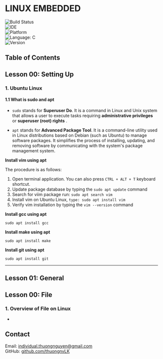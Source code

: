 #   **LINUX EMBEDDED**

![Build Status](https://img.shields.io/badge/build-in%20progress-yellow)         
![IDE](https://img.shields.io/badge/IDE-Linux%20based%20tools-blue?logo=linux&style=flat-square)     
![Platform](https://img.shields.io/badge/Platform-ARM%20based%20processor-blue?logo=arm&style=flat-square)     
![Language: C](https://img.shields.io/badge/Language-C-yellow?logo=c&style=flat-square)     
![Version](https://img.shields.io/badge/Version-1.0-green?style=flat-square)    
 

##  **Table of Contents**

## Lesson 00: Setting Up

### 1. Ubuntu Linux

#### 1.1 What is sudo and apt

- `sudo` stands for **Superuser Do**. It is a command in Linux and Unix system that allows a user to execute tasks requiring **administrative privileges** or **superuser (root) rights** .

- `apt` stands for **Advanced Package Tool**. It is a command-line utility used in Linux distributions based on Debian (such as Ubuntu) to manage software packages. It simplifies the process of installing, updating, and removing software by communicating with the system's package management system.

**Install vim using apt**

The procedure is as follows:
  1. Open terminal application. You can also press `CTRL + ALT + T` keyboard shortcut.
  2. Update package database by typing the `sudo apt update` command
  3. Search for viim package run: `sudo apt search vim`
  4. Install vim on Ubuntu Linux, `type: sudo apt install vim`
  5. Verify vim installation by typing the `vim --version` command

**Install gcc using apt**

`sudo apt install gcc`

**Install make using apt**

`sudo apt install make`

**Install git using apt**

`sudo apt install git`

---

## Lesson 01: General



## Lesson 00: File

### **1. Overview of File on Linux**

- 

## Contact
Email: individual.thuongnguyen@gmail.com    
GitHub: [github.com/thuongnvLK](https://github.com/thuongnvLK)